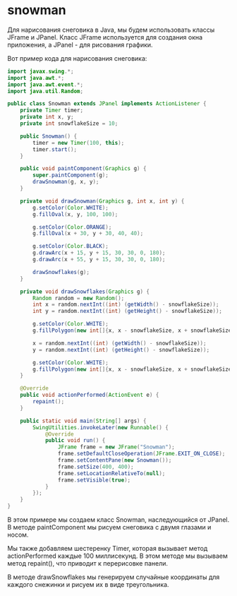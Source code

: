 # snowman
Для нарисования снеговика в Java, мы будем использовать классы JFrame и JPanel. Класс JFrame используется для создания окна приложения, а JPanel - для рисования графики.

Вот пример кода для нарисования снеговика:
```java
import javax.swing.*;
import java.awt.*;
import java.awt.event.*;
import java.util.Random;

public class Snowman extends JPanel implements ActionListener {
    private Timer timer;
    private int x, y;
    private int snowflakeSize = 10;

    public Snowman() {
        timer = new Timer(100, this);
        timer.start();
    }

    public void paintComponent(Graphics g) {
        super.paintComponent(g);
        drawSnowman(g, x, y);
    }

    private void drawSnowman(Graphics g, int x, int y) {
        g.setColor(Color.WHITE);
        g.fillOval(x, y, 100, 100);

        g.setColor(Color.ORANGE);
        g.fillOval(x + 30, y + 30, 40, 40);

        g.setColor(Color.BLACK);
        g.drawArc(x + 15, y + 15, 30, 30, 0, 180);
        g.drawArc(x + 55, y + 15, 30, 30, 0, 180);

        drawSnowflakes(g);
    }

    private void drawSnowflakes(Graphics g) {
        Random random = new Random();
        int x = random.nextInt((int) (getWidth() - snowflakeSize));
        int y = random.nextInt((int) (getHeight() - snowflakeSize));

        g.setColor(Color.WHITE);
        g.fillPolygon(new int[]{x, x - snowflakeSize, x + snowflakeSize}, new int[]{y, y - snowflakeSize, y + snowflakeSize}, 3);

        x = random.nextInt((int) (getWidth() - snowflakeSize));
        y = random.nextInt((int) (getHeight() - snowflakeSize));

        g.setColor(Color.WHITE);
        g.fillPolygon(new int[]{x, x - snowflakeSize, x + snowflakeSize}, new int[]{y, y - snowflakeSize, y + snowflakeSize}, 3);
    }

    @Override
    public void actionPerformed(ActionEvent e) {
        repaint();
    }

    public static void main(String[] args) {
        SwingUtilities.invokeLater(new Runnable() {
            @Override
            public void run() {
                JFrame frame = new JFrame("Snowman");
                frame.setDefaultCloseOperation(JFrame.EXIT_ON_CLOSE);
                frame.setContentPane(new Snowman());
                frame.setSize(400, 400);
                frame.setLocationRelativeTo(null);
                frame.setVisible(true);
            }
        });
    }
}
```
В этом примере мы создаем класс Snowman, наследующийся от JPanel. В методе paintComponent мы рисуем снеговика с двумя глазами и носом.

Мы также добавляем шестеренку Timer, которая вызывает метод actionPerformed каждые 100 миллисекунд. В этом методе мы вызываем метод repaint(), что приводит к перерисовке панели.

В методе drawSnowflakes мы генерируем случайные координаты для каждого снежинки и рисуем их в виде треугольника.
